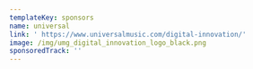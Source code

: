 ```yaml
---
templateKey: sponsors
name: universal
link: ' https://www.universalmusic.com/digital-innovation/'
image: /img/umg_digital_innovation_logo_black.png
sponsoredTrack: ''
---
```

